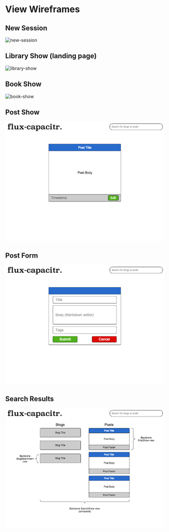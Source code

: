 # View Wireframes

## New Session
![new-session]

## Library Show (landing page)
![library-show]

## Book Show
![book-show]

## Post Show
![post-show]

## Post Form
![post-form]

## Search Results
![search-results]

[new-session]: ./wireframes/session_new.png
[library-show]: ./wireframes/library_show.png
[book-show]: ./wireframes/book_show.png
[post-show]: ./wireframes/post_show.png
[post-form]: ./wireframes/post_form.png
[search-results]: ./wireframes/search_results.png
